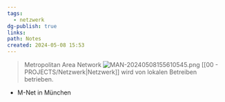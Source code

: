 ```yaml
---
tags:
  - netzwerk
dg-publish: true
links: 
path: Notes
created: 2024-05-08 15:53
---
```

> Metropolitan Area Network
![MAN-20240508155610545.png](/img/user/02%20-%20RESOURCES/Files/IMGs/MAN-20240508155610545.png)
[[00 - PROJECTS/Netzwerk\|Netzwerk]] wird von lokalen Betreiben betrieben.
- M-Net in München